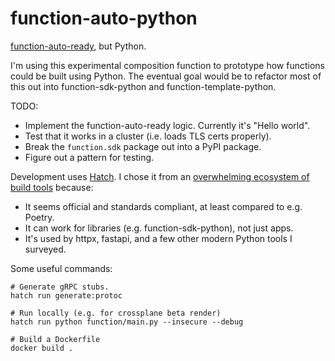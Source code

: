 # function-auto-python

[function-auto-ready], but Python.

I'm using this experimental composition function to prototype how functions
could be built using Python. The eventual goal would be to refactor most of
this out into function-sdk-python and function-template-python.

TODO:

* Implement the function-auto-ready logic. Currently it's "Hello world".
* Test that it works in a cluster (i.e. loads TLS certs properly).
* Break the `function.sdk` package out into a PyPI package.
* Figure out a pattern for testing.

Development uses [Hatch][hatch]. I chose it from an [overwhelming ecosystem of
build tools][too-many-tools] because:

* It seems official and standards compliant, at least compared to e.g. Poetry.
* It can work for libraries (e.g. function-sdk-python), not just apps.
* It's used by httpx, fastapi, and a few other modern Python tools I surveyed.

Some useful commands:

```shell
# Generate gRPC stubs.
hatch run generate:protoc

# Run locally (e.g. for crossplane beta render)
hatch run python function/main.py --insecure --debug

# Build a Dockerfile
docker build .
```

[function-auto-ready]: https://github.com/crossplane-contrib/function-auto-ready
[hatch]: https://github.com/pypa/hatch
[too-many-tools]: https://chriswarrick.com/blog/2023/01/15/how-to-improve-python-packaging/